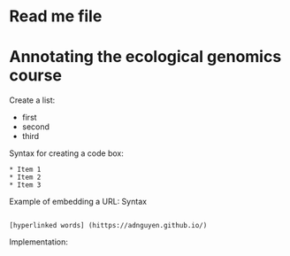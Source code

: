 # Read me file

# Annotating the ecological genomics course

Create a list:    
* first   
* second   
* third   

Syntax for creating a code box:

```
* Item 1   
* Item 2   
* Item 3   
```

Example of embedding a URL:
Syntax
```

[hyperlinked words] (hittps://adnguyen.github.io/)
```

Implementation:

